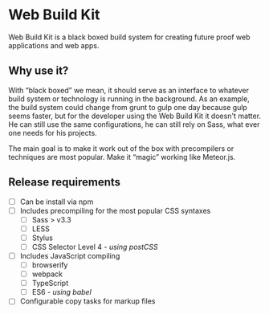 # Web Build Kit

Web Build Kit is a black boxed build system for creating future proof web
applications and web apps.

## Why use it?

With “black boxed” we mean, it should serve as an interface to whatever build
system or technology is running in the background. As an example, the build
system could change from grunt to gulp one day because gulp seems faster, but
for the developer using the Web Build Kit it doesn't matter. He can still use
the same configurations, he can still rely on Sass, what ever one needs for his
projects.

The main goal is to make it work out of the box with precompilers or techniques
are most popular. Make it “magic” working like Meteor.js.

## Release requirements

* [ ] Can be install via npm
* [ ] Includes precompiling for the most popular CSS syntaxes
  * [ ] Sass > v3.3
  * [ ] LESS
  * [ ] Stylus
  * [ ] CSS Selector Level 4 - *using postCSS*
* [ ] Includes JavaScript compiling
  * [ ] browserify
  * [ ] webpack
  * [ ] TypeScript
  * [ ] ES6 - *using babel*
* [ ] Configurable copy tasks for markup files
